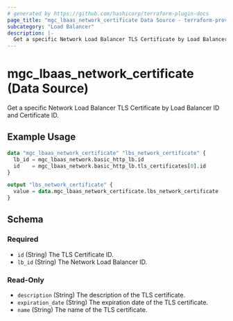 ```yaml
---
# generated by https://github.com/hashicorp/terraform-plugin-docs
page_title: "mgc_lbaas_network_certificate Data Source - terraform-provider-mgc"
subcategory: "Load Balancer"
description: |-
  Get a specific Network Load Balancer TLS Certificate by Load Balancer ID and Certificate ID.
---
```


# mgc_lbaas_network_certificate (Data Source)

Get a specific Network Load Balancer TLS Certificate by Load Balancer ID and Certificate ID.

## Example Usage

```terraform
data "mgc_lbaas_network_certificate" "lbs_network_certificate" {
  lb_id = mgc_lbaas_network.basic_http_lb.id
  id    = mgc_lbaas_network.basic_http_lb.tls_certificates[0].id
}

output "lbs_network_certificate" {
  value = data.mgc_lbaas_network_certificate.lbs_network_certificate
}
```

<!-- schema generated by tfplugindocs -->
## Schema

### Required

- `id` (String) The TLS Certificate ID.
- `lb_id` (String) The Network Load Balancer ID.

### Read-Only

- `description` (String) The description of the TLS certificate.
- `expiration_date` (String) The expiration date of the TLS certificate.
- `name` (String) The name of the TLS certificate.
